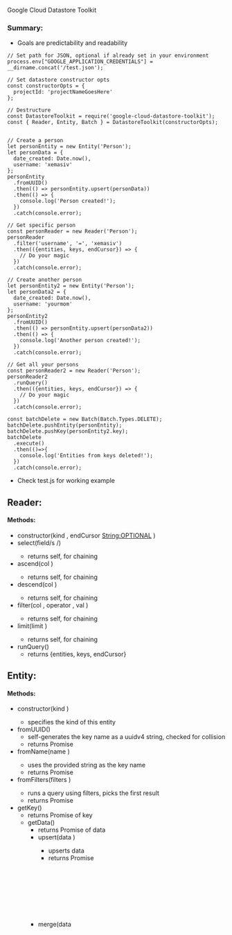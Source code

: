 Google Cloud Datastore Toolkit

### Summary:
* Goals are predictability and readability

```
// Set path for JSON, optional if already set in your environment
process.env["GOOGLE_APPLICATION_CREDENTIALS"] = __dirname.concat('/test.json');

// Set datastore constructor opts
const constructorOpts = {
  projectId: 'projectNameGoesHere'
};

// Destructure
const DatastoreToolkit = require('google-cloud-datastore-toolkit');
const { Reader, Entity, Batch } = DatastoreToolkit(constructorOpts);


// Create a person
let personEntity = new Entity('Person');
let personData = {
  date_created: Date.now(),
  username: 'xemasiv'
};
personEntity
  .fromUUID()
  .then(() => personEntity.upsert(personData))
  .then(() => {
    console.log('Person created!');
  })
  .catch(console.error);

// Get specific person
const personReader = new Reader('Person');
personReader
  .filter('username', '=', 'xemasiv')
  .then(({entities, keys, endCursor}) => {
    // Do your magic
  })
  .catch(console.error);

// Create another person
let personEntity2 = new Entity('Person');
let personData2 = {
  date_created: Date.now(),
  username: 'yourmom'
};
personEntity2
  .fromUUID()
  .then(() => personEntity.upsert(personData2))
  .then(() => {
    console.log('Another person created!');
  })
  .catch(console.error);

// Get all your persons
const personReader2 = new Reader('Person');
personReader2
  .runQuery()
  .then(({entities, keys, endCursor}) => {
    // Do your magic
  })
  .catch(console.error);

const batchDelete = new Batch(Batch.Types.DELETE);
batchDelete.pushEntity(personEntity);
batchDelete.pushKey(personEntity2.key);
batchDelete
  .execute()
  .then(()=>{
    console.log('Entities from keys deleted!');
  })
  .catch(console.error);
```

* Check test.js for working example

## Reader:

#### Methods:

* constructor(kind <String>, endCursor <String:OPTIONAL> )
* select(field/s <String>/<Array>)
  * returns self, for chaining
* ascend(col <String>)
  * returns self, for chaining
* descend(col <String>)
  * returns self, for chaining
* filter(col <String>, operator <String>, val <WhateverTheFuckYouWant>)
  * returns self, for chaining
* limit(limit <Int>)
  * returns self, for chaining
* runQuery()
  * returns {entities, keys, endCursor}

## Entity:

#### Methods:

* constructor(kind <String>)
  * specifies the kind of this entity
* fromUUID()
  * self-generates the key name as a uuidv4 string, checked for collision
  * returns Promise
* fromName(name <String>)
  * uses the provided string as the key name
  * returns Promise
* fromFilters(filters <Array>)
  * runs a query using filters, picks the first result
  * returns Promise
* getKey()
  * returns Promise of key <Object>
* getData()
  * returns Promise of data <Object>
* upsert(data <Object>)
  * upserts data
  * returns Promise
* merge(data <Object>)
  * fetches data first, then merges provided data (see source code)
  * returns Promise

## Batch:

#### Methods:

* constructor(type <Batch.Types>)
  * specifies the type of method for this batch operation
* pushKeys (keys <ObjectArray>)
* pushKey (key <Object>)
* pushEntity (entity <Entity>)
* execute ()

#### Statics:

* Types <Object>
  * DELETE
